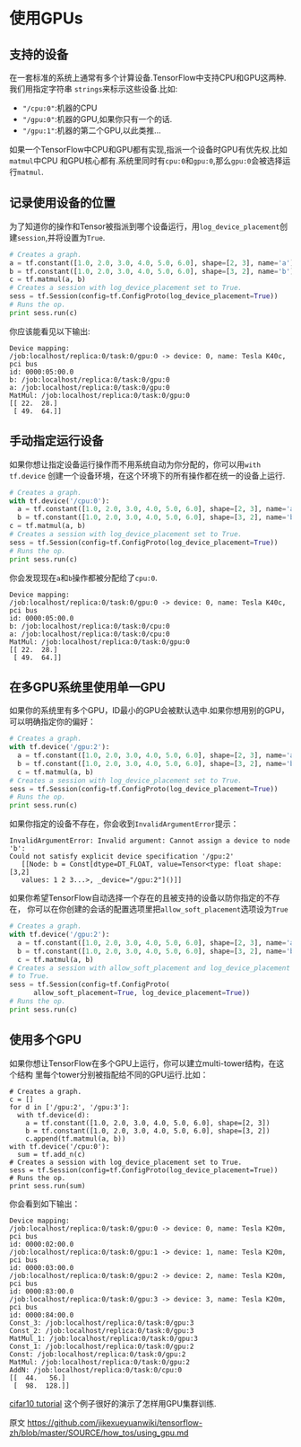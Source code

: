 # 使用GPUs <a class="md-anchor" id="AUTOGENERATED-using-gpus"></a>

## 支持的设备 <a class="md-anchor" id="AUTOGENERATED-supported-devices"></a>

在一套标准的系统上通常有多个计算设备.TensorFlow中支持CPU和GPU这两种.我们用指定字符串
`strings`来标示这些设备.比如:

*  `"/cpu:0"`:机器的CPU
*  `"/gpu:0"`:机器的GPU,如果你只有一个的话.
*  `"/gpu:1"`:机器的第二个GPU,以此类推...

如果一个TensorFlow中CPU和GPU都有实现,指派一个设备时GPU有优先权.比如`matmul`中CPU
和GPU核心都有.系统里同时有`cpu:0`和`gpu:0`,那么`gpu:0`会被选择运行`matmul`.

## 记录使用设备的位置 <a class="md-anchor" id="AUTOGENERATED-logging-device-placement"></a>

为了知道你的操作和Tensor被指派到哪个设备运行，用`log_device_placement`创建`session`,并将设置为`True`.

```python
# Creates a graph.
a = tf.constant([1.0, 2.0, 3.0, 4.0, 5.0, 6.0], shape=[2, 3], name='a')
b = tf.constant([1.0, 2.0, 3.0, 4.0, 5.0, 6.0], shape=[3, 2], name='b')
c = tf.matmul(a, b)
# Creates a session with log_device_placement set to True.
sess = tf.Session(config=tf.ConfigProto(log_device_placement=True))
# Runs the op.
print sess.run(c)
```

你应该能看见以下输出:

```
Device mapping:
/job:localhost/replica:0/task:0/gpu:0 -> device: 0, name: Tesla K40c, pci bus
id: 0000:05:00.0
b: /job:localhost/replica:0/task:0/gpu:0
a: /job:localhost/replica:0/task:0/gpu:0
MatMul: /job:localhost/replica:0/task:0/gpu:0
[[ 22.  28.]
 [ 49.  64.]]

```

## 手动指定运行设备 <a class="md-anchor" id="AUTOGENERATED-manual-device-placement"></a>

如果你想让指定设备运行操作而不用系统自动为你分配的，你可以用`with tf.device`
创建一个设备环境，在这个环境下的所有操作都在统一的设备上运行.

```python
# Creates a graph.
with tf.device('/cpu:0'):
  a = tf.constant([1.0, 2.0, 3.0, 4.0, 5.0, 6.0], shape=[2, 3], name='a')
  b = tf.constant([1.0, 2.0, 3.0, 4.0, 5.0, 6.0], shape=[3, 2], name='b')
c = tf.matmul(a, b)
# Creates a session with log_device_placement set to True.
sess = tf.Session(config=tf.ConfigProto(log_device_placement=True))
# Runs the op.
print sess.run(c)
```

你会发现现在`a`和`b`操作都被分配给了`cpu:0`.

```
Device mapping:
/job:localhost/replica:0/task:0/gpu:0 -> device: 0, name: Tesla K40c, pci bus
id: 0000:05:00.0
b: /job:localhost/replica:0/task:0/cpu:0
a: /job:localhost/replica:0/task:0/cpu:0
MatMul: /job:localhost/replica:0/task:0/gpu:0
[[ 22.  28.]
 [ 49.  64.]]
```

## 在多GPU系统里使用单一GPU<a class="md-anchor" id="AUTOGENERATED-using-a-single-gpu-on-a-multi-gpu-system"></a>

如果你的系统里有多个GPU，ID最小的GPU会被默认选中.如果你想用别的GPU，
可以明确指定你的偏好：

```python
# Creates a graph.
with tf.device('/gpu:2'):
  a = tf.constant([1.0, 2.0, 3.0, 4.0, 5.0, 6.0], shape=[2, 3], name='a')
  b = tf.constant([1.0, 2.0, 3.0, 4.0, 5.0, 6.0], shape=[3, 2], name='b')
  c = tf.matmul(a, b)
# Creates a session with log_device_placement set to True.
sess = tf.Session(config=tf.ConfigProto(log_device_placement=True))
# Runs the op.
print sess.run(c)
```

如果你指定的设备不存在，你会收到`InvalidArgumentError`提示：

```
InvalidArgumentError: Invalid argument: Cannot assign a device to node 'b':
Could not satisfy explicit device specification '/gpu:2'
   [[Node: b = Const[dtype=DT_FLOAT, value=Tensor<type: float shape: [3,2]
   values: 1 2 3...>, _device="/gpu:2"]()]]
```

如果你希望TensorFlow自动选择一个存在的且被支持的设备以防你指定的不存在，
你可以在你创建的会话的配置选项里把`allow_soft_placement`选项设为`True`

```python
# Creates a graph.
with tf.device('/gpu:2'):
  a = tf.constant([1.0, 2.0, 3.0, 4.0, 5.0, 6.0], shape=[2, 3], name='a')
  b = tf.constant([1.0, 2.0, 3.0, 4.0, 5.0, 6.0], shape=[3, 2], name='b')
  c = tf.matmul(a, b)
# Creates a session with allow_soft_placement and log_device_placement set
# to True.
sess = tf.Session(config=tf.ConfigProto(
      allow_soft_placement=True, log_device_placement=True))
# Runs the op.
print sess.run(c)
```

## 使用多个GPU <a class="md-anchor" id="AUTOGENERATED-using-multiple-gpus"></a>

如果你想让TensorFlow在多个GPU上运行，你可以建立multi-tower结构，在这个结构
里每个tower分别被指配给不同的GPU运行.比如：

```
# Creates a graph.
c = []
for d in ['/gpu:2', '/gpu:3']:
  with tf.device(d):
    a = tf.constant([1.0, 2.0, 3.0, 4.0, 5.0, 6.0], shape=[2, 3])
    b = tf.constant([1.0, 2.0, 3.0, 4.0, 5.0, 6.0], shape=[3, 2])
    c.append(tf.matmul(a, b))
with tf.device('/cpu:0'):
  sum = tf.add_n(c)
# Creates a session with log_device_placement set to True.
sess = tf.Session(config=tf.ConfigProto(log_device_placement=True))
# Runs the op.
print sess.run(sum)
```

你会看到如下输出：

```
Device mapping:
/job:localhost/replica:0/task:0/gpu:0 -> device: 0, name: Tesla K20m, pci bus
id: 0000:02:00.0
/job:localhost/replica:0/task:0/gpu:1 -> device: 1, name: Tesla K20m, pci bus
id: 0000:03:00.0
/job:localhost/replica:0/task:0/gpu:2 -> device: 2, name: Tesla K20m, pci bus
id: 0000:83:00.0
/job:localhost/replica:0/task:0/gpu:3 -> device: 3, name: Tesla K20m, pci bus
id: 0000:84:00.0
Const_3: /job:localhost/replica:0/task:0/gpu:3
Const_2: /job:localhost/replica:0/task:0/gpu:3
MatMul_1: /job:localhost/replica:0/task:0/gpu:3
Const_1: /job:localhost/replica:0/task:0/gpu:2
Const: /job:localhost/replica:0/task:0/gpu:2
MatMul: /job:localhost/replica:0/task:0/gpu:2
AddN: /job:localhost/replica:0/task:0/cpu:0
[[  44.   56.]
 [  98.  128.]]
```

[cifar10 tutorial](.../tensorflow-zh/blob/master/SOURCE/tutorials/deep_cnn/index.md) 这个例子很好的演示了怎样用GPU集群训练.

原文 https://github.com/jikexueyuanwiki/tensorflow-zh/blob/master/SOURCE/how_tos/using_gpu.md
